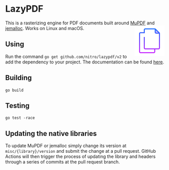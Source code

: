 # LazyPDF
This is a rasterizing engine for PDF documents built around [MuPDF][mupdf] and [jemalloc][jemalloc]. Works on Linux and macOS.
<a target="_blank" href="https://icons8.com/icon/43610/copy">
  <img src="misc/assets/icon.png" align="right" height="96px" width="96px" />
</a>

## Using
Run the command `go get github.com/nitro/lazypdf/v2` to add the dependency to your project. The documentation can be found [here](https://pkg.go.dev/github.com/nitro/lazypdf/v2).

## Building
```golang
go build
```

## Testing
```golang
go test -race
```

## Updating the native libraries
To update MuPDF or jemalloc simply change its version at `misc/{library}/version` and submit the change at a pull request. GitHub Actions will then trigger the process of updating the library and headers through a series of commits at the pull request branch.

[mupdf]: https://mupdf.com
[jemalloc]: https://github.com/jemalloc/jemalloc